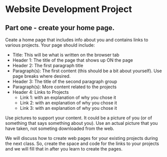 Website Development Project
=
Part one - create your home page.
-
Ceate a home page that includes info about you and contains links to various projects.  Your page should include:
- Title: This will be what is written on the browser tab
- Header 1: The title of the page that shows up ON the page
- Header 2: The first paragraph title
- Paragraph(s): The first content (this should be a bit about yourself). Use page breaks where desired.
- Header 3: The title of the second paragraph group
- Paragraph(s): More content related to the projects
- Header 4: Links to Projects
  * Link 1: with an explanation of why you chose it
  * Link 2: with an explanation of why you chose it
  * Link 3: with an explanation of why you chose it

Use pictures to support your content.  It could be a picture of you (or of something that says something about you).  Use an actual picture that you have taken, not someting downloaded from the web.

We will discuss how to create web pages for your existing projects during the next class.  So, create the space and code for the links to your projects and we will fill that in after you learn to create the pages. 
